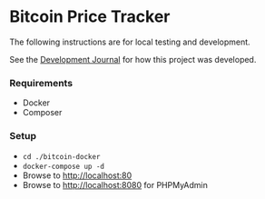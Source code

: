 # Bitcoin Price Tracker

The following instructions are for local testing and development.

See the [Development Journal](dev-notes.md) for how this project was developed.

### Requirements

- Docker
- Composer

### Setup

- `cd ./bitcoin-docker`
- `docker-compose up -d`
- Browse to [http://localhost:80](http://localhost:80)
- Browse to [http://localhost:8080](http://localhost:8080) for PHPMyAdmin